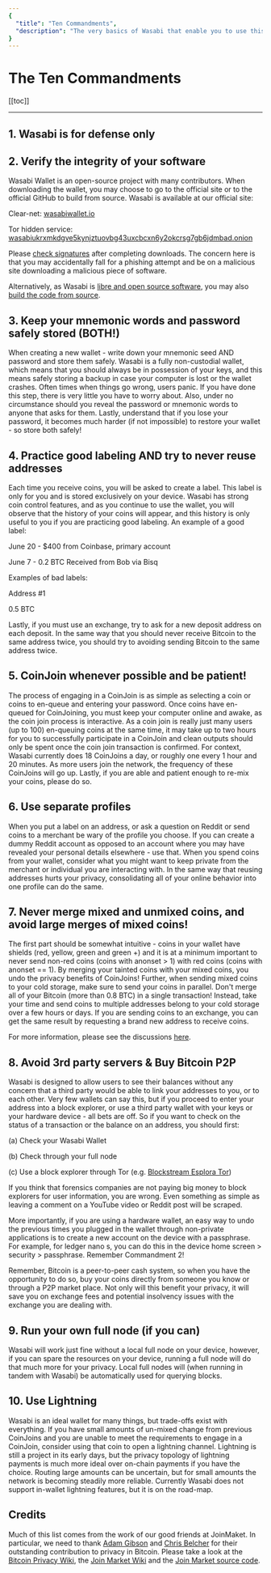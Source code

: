 ```yaml
---
{
  "title": "Ten Commandments",
  "description": "The very basics of Wasabi that enable you to use this powerful tool properly."
}
---
```


# The Ten Commandments

[[toc]]

---

## 1. Wasabi is for defense only

## 2. Verify the integrity of your software

Wasabi Wallet is an open-source project with many contributors.
When downloading the wallet, you may choose to go to the official site or to the official GitHub to build from source.
Wasabi is available at our official site:

Clear-net: [wasabiwallet.io](https://wasabiwallet.io)

Tor hidden service: [wasabiukrxmkdgve5kynjztuovbg43uxcbcxn6y2okcrsg7gb6jdmbad.onion](http://wasabiukrxmkdgve5kynjztuovbg43uxcbcxn6y2okcrsg7gb6jdmbad.onion)

Please [check signatures](InstallPackage.md) after completing downloads.
The concern here is that you may accidentally fall for a phishing attempt and be on a malicious site downloading a malicious piece of software.

Alternatively, as Wasabi is [libre and open source software](https://github.com/zkSNACKs/WalletWasabi), you may also [build the code from source](BuildSource.md).

## 3. Keep your mnemonic words and password safely stored (BOTH!)

When creating a new wallet - write down your mnemonic seed AND password and store them safely.
Wasabi is a fully non-custodial wallet, which means that you should always be in possession of your keys, and this means safely storing a backup in case your computer is lost or the wallet crashes.
Often times when things go wrong, users panic.
If you have done this step, there is very little you have to worry about.
Also, under no circumstance should you reveal the password or mnemonic words to anyone that asks for them.
Lastly, understand that if you lose your password, it becomes much harder (if not impossible) to restore your wallet - so store both safely!

## 4. Practice good labeling AND try to never reuse addresses

Each time you receive coins, you will be asked to create a label.
This label is only for you and is stored exclusively on your device.
Wasabi has strong coin control features, and as you continue to use the wallet, you will observe that the history of your coins will appear, and this history is only useful to you if you are practicing good labeling. 
An example of a good label:

June 20 - $400 from Coinbase, primary account

June 7 - 0.2 BTC Received from Bob via Bisq

Examples of bad labels:

Address #1

0.5 BTC

Lastly, if you must use an exchange, try to ask for a new deposit address on each deposit.
In the same way that you should never receive Bitcoin to the same address twice, you should try to avoiding sending Bitcoin to the same address twice.

## 5. CoinJoin whenever possible and be patient!

The process of engaging in a CoinJoin is as simple as selecting a coin or coins to en-queue and entering your password.
Once coins have en-queued for CoinJoining, you must keep your computer online and awake, as the coin join process is interactive.
As a coin join is really just many users (up to 100) en-queuing coins at the same time, it may take up to two hours for you to successfully participate in a CoinJoin and clean outputs should only be spent once the coin join transaction is confirmed.
For context, Wasabi currently does 18 CoinJoins a day, or roughly one every 1 hour and 20 minutes.
As more users join the network, the frequency of these CoinJoins will go up.
Lastly, if you are able and patient enough to re-mix your coins, please do so.

## 6. Use separate profiles

When you put a label on an address, or ask a question on Reddit or send coins to a merchant be wary of the profile you choose.
If you can create a dummy Reddit account as opposed to an account where you may have revealed your personal details elsewhere - use that.
When you spend coins from your wallet, consider what you might want to keep private from the merchant or individual you are interacting with.
In the same way that reusing addresses hurts your privacy, consolidating all of your online behavior into one profile can do the same.

## 7. Never merge mixed and unmixed coins, and avoid large merges of mixed coins!

The first part should be somewhat intuitive - coins in your wallet have shields (red, yellow, green and green +) and it is at a minimum important to never send non-red coins (coins with anonset > 1) with red coins (coins with anonset == 1).
By merging your tainted coins with your mixed coins, you undo the privacy benefits of CoinJoins!
Further, when sending mixed coins to your cold storage, make sure to send your coins in parallel.
Don't merge all of your Bitcoin (more than 0.8 BTC) in a single transaction!
Instead, take your time and send coins to multiple addresses belong to your cold storage over a few hours or days.
If you are sending coins to an exchange, you can get the same result by requesting a brand new address to receive coins.

For more information, please see the discussions [here](https://www.reddit.com/r/WasabiWallet/comments/avxbjy/combining_mixed_coins_privacy_megathread/).

## 8. Avoid 3rd party servers & Buy Bitcoin P2P

Wasabi is designed to allow users to see their balances without any concern that a third party would be able to link your addresses to you, or to each other.
Very few wallets can say this, but if you proceed to enter your address into a block explorer, or use a third party wallet with your keys or your hardware device - all bets are off.
So if you want to check on the status of a transaction or the balance on an address, you should first:

(a) Check your Wasabi Wallet

(b) Check through your full node

(c) Use a block explorer through Tor (e.g. [Blockstream Esplora Tor](http://http://explorerzydxu5ecjrkwceayqybizmpjjznk5izmitf2modhcusuqlid.onion/))

If you think that forensics companies are not paying big money to block explorers for user information, you are wrong.
Even something as simple as leaving a comment on a YouTube video or Reddit post will be scraped.

More importantly, if you are using a hardware wallet, an easy way to undo the previous times you plugged in the wallet through non-private applications is to create a new account on the device with a passphrase.
For example, for ledger nano s, you can do this in the device home screen > security > passphrase.
Remember Commandment 2!

Remember, Bitcoin is a peer-to-peer cash system, so when you have the opportunity to do so, buy your coins directly from someone you know or through a P2P market place.
Not only will this benefit your privacy, it will save you on exchange fees and potential insolvency issues with the exchange you are dealing with.

## 9. Run your own full node (if you can)

Wasabi will work just fine without a local full node on your device, however, if you can spare the resources on your device, running a full node will do that much more for your privacy.
Local full nodes will (when running in tandem with Wasabi) be automatically used for querying blocks.

## 10. Use Lightning

Wasabi is an ideal wallet for many things, but trade-offs exist with everything.
If you have small amounts of un-mixed change from previous CoinJoins and you are unable to meet the requirements to engage in a CoinJoin, consider using that coin to open a lightning channel.
Lightning is still a project in its early days, but the privacy topology of lightning payments is much more ideal over on-chain payments if you have the choice.
Routing large amounts can be uncertain, but for small amounts the network is becoming steadily more reliable.
Currently Wasabi does not support in-wallet lightning features, but it is on the road-map.

## Credits

Much of this list comes from the work of our good friends at JoinMaket.
In particular, we need to thank [Adam Gibson](https://twitter.com/waxwing__) and [Chris Belcher](https://twitter.com/chris_belcher_) for their outstanding contribution to privacy in Bitcoin.
Please take a look at the [Bitcoin Privacy Wiki](https://en.bitcoin.it/wiki/Privacy), the [Join Market Wiki](https://en.bitcoin.it/wiki/JoinMarket) and the [Join Market source code](https://github.com/JoinMarket-Org).
